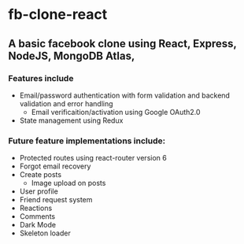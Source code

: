 # fb-clone-react

## A basic facebook clone using React, Express, NodeJS, MongoDB Atlas,

### Features include

- Email/password authentication with form validation and backend validation and error handling
  - Email verificaition/activation using Google OAuth2.0
- State management using Redux

### Future feature implementations include:

- Protected routes using react-router version 6
- Forgot email recovery
- Create posts
  - Image upload on posts
- User profile
- Friend request system
- Reactions
- Comments
- Dark Mode
- Skeleton loader
